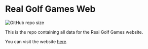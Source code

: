 # Real Golf Games Web

![GitHub repo size](https://img.shields.io/github/repo-size/realgolf/web)

This is the repo containing all data for the Real Golf Games website.

You can visit the website [here](https://realgolf.games).
